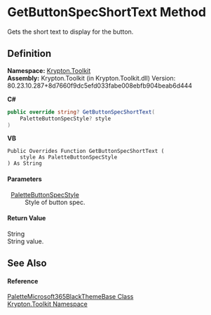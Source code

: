 # GetButtonSpecShortText Method


Gets the short text to display for the button.



## Definition
**Namespace:** <a href="79d2eac2-21f4-54ff-7552-b20c33c30600.md">Krypton.Toolkit</a>  
**Assembly:** Krypton.Toolkit (in Krypton.Toolkit.dll) Version: 80.23.10.287+8d7660f9dc5efd033fabe008ebfb904beab6d444

**C#**
``` C#
public override string? GetButtonSpecShortText(
	PaletteButtonSpecStyle? style
)
```
**VB**
``` VB
Public Overrides Function GetButtonSpecShortText ( 
	style As PaletteButtonSpecStyle
) As String
```



#### Parameters
<dl><dt>  <a href="83478590-f284-d2dc-1763-abdebf00e1cc.md">PaletteButtonSpecStyle</a></dt><dd>Style of button spec.</dd></dl>

#### Return Value
String  
String value.

## See Also


#### Reference
<a href="3c7ca546-2a18-92a2-2a47-50cce5fd56b7.md">PaletteMicrosoft365BlackThemeBase Class</a>  
<a href="79d2eac2-21f4-54ff-7552-b20c33c30600.md">Krypton.Toolkit Namespace</a>  
